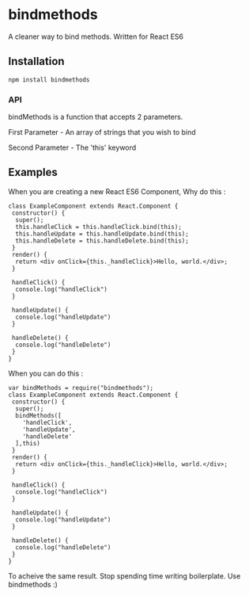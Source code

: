 # bindmethods
A cleaner way to bind methods. Written for React ES6

## Installation
```
npm install bindmethods
```

### API 
bindMethods is a function that accepts 2 parameters.

First Parameter - An array of strings that you wish to bind

Second Parameter - The 'this' keyword

## Examples

When you are creating a new React ES6 Component, Why do this : 
```
class ExampleComponent extends React.Component {
 constructor() {
  super();
  this.handleClick = this.handleClick.bind(this);
  this.handleUpdate = this.handleUpdate.bind(this);
  this.handleDelete = this.handleDelete.bind(this);
 }
 render() { 
  return <div onClick={this._handleClick}>Hello, world.</div>;
 }
 
 handleClick() {
  console.log("handleClick")
 }

 handleUpdate() {
  console.log("handleUpdate")
 }

 handleDelete() {
  console.log("handleDelete")
 }
}
```

When you can do this :

```
var bindMethods = require("bindmethods");
class ExampleComponent extends React.Component {
 constructor() {
  super();
  bindMethods([
    'handleClick',
    'handleUpdate',
    'handleDelete'
  ],this)
 }
 render() { 
  return <div onClick={this._handleClick}>Hello, world.</div>;
 }
 
 handleClick() {
  console.log("handleClick")
 }

 handleUpdate() {
  console.log("handleUpdate")
 }

 handleDelete() {
  console.log("handleDelete")
 }
}
```
To acheive the same result. Stop spending time writing boilerplate. Use bindmethods :)
